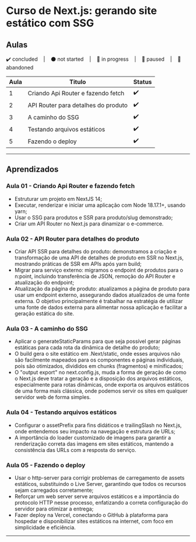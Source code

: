 # Curso de Next.js: gerando site estático com SSG

## Aulas
<p>
  ✔️ concluded &nbsp;&nbsp;&nbsp;|&nbsp;&nbsp;&nbsp;
  ⚫ not started &nbsp;&nbsp;&nbsp;|&nbsp;&nbsp;&nbsp;
  🔵 in progress &nbsp;&nbsp;&nbsp;|&nbsp;&nbsp;&nbsp;
  🔶 paused &nbsp;&nbsp;&nbsp;|&nbsp;&nbsp;&nbsp;
  🔴 abandoned 
</p>

| Aula | Titulo | Status |
| --- | --- | --- |
| 1 | Criando Api Router e fazendo fetch | ✔️ |
| 2 | API Router para detalhes do produto | ✔️ |
| 3 | A caminho do SSG | ✔️ |
| 4 | Testando arquivos estáticos | ✔️ |
| 5 | Fazendo o deploy | ✔️ |

---

## Aprendizados

### Aula 01 - Criando Api Router e fazendo fetch
<ul>
  <li>Estruturar um projeto em NextJS 14;</li>
  <li>Executar, renderizar e iniciar uma aplicação com Node 18.17.1+, usando yarn;</li>
  <li>Usar o SSG para produtos e SSR para produto/slug demonstrado;</li>
  <li>Criar um API Router no Next.js para dinamizar o e-commerce.</li>
</ul>

### Aula 02 - API Router para detalhes do produto
<ul>
  <li>Criar API SSR para detalhes do produto: demonstramos a criação e transformação de uma API de detalhes de produto em SSR no Next.js, mostrando práticas de SSR em APIs após yarn build;</li>
  <li>Migrar para serviço externo: migramos o endpoint de produtos para o n:point, incluindo transferência de JSON, remoção do API Router e atualização do endpoint;</li>
  <li>Atualização da página de produto: atualizamos a página de produto para usar um endpoint externo, assegurando dados atualizados de uma fonte externa. O objetivo principalmente é trabalhar na estratégia de utilizar uma fonte de dados externa para alimentar nossa aplicação e facilitar a geração estática do site.</li>
</ul>

### Aula 03 - A caminho do SSG
<ul>
  <li>Aplicar o generateStaticParams para que seja possível gerar páginas estáticas para cada rota da dinâmica de detalhe do produto;</li>
  <li>O build gera o site estático em .Next/static, onde esses arquivos não são facilmente mapeados para os componentes e páginas individuais, pois são otimizados, divididos em chunks (fragmentos) e minificados;</li>
  <li>O "output export" no next.config.js, muda a forma de geração de como o Next.js deve tratar a geração e a disposição dos arquivos estáticos, especialmente para rotas dinâmicas, onde exporta os arquivos estáticos de uma forma mais clássica, onde podemos servir os sites em qualquer servidor web de forma simples.</li>
</ul>

### Aula 04 - Testando arquivos estáticos
<ul>
  <li>Configurar o assetPrefix para fins didáticos e trailingSlash no Next.js, onde entendemos seu impacto na navegação e estrutura de URLs;</li>
  <li>A importância do loader customizado de imagens para garantir a renderização correta das imagens em sites estáticos, mantendo a consistência das URLs com a resposta do serviço.</li>
</ul>

### Aula 05 - Fazendo o deploy
<ul>
  <li>Usar o http-server para corrigir problemas de carregamento de assets estáticos, substituindo o Live Server, garantindo que todos os recursos sejam carregados corretamente;</li>
  <li>Reforçar um web server serve arquivos estáticos e a importância do protocolo HTTP nesse processo, enfatizando a correta configuração do servidor para otimizar a entrega;</li>
  <li>Fazer deploy na Vercel, conectando o GitHub à plataforma para hospedar e disponibilizar sites estáticos na internet, com foco em simplicidade e eficiência.</li>
</ul>

---
